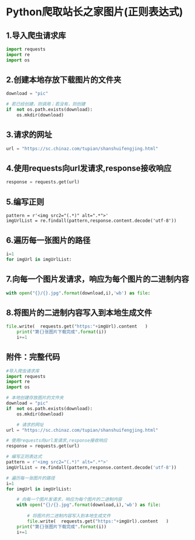 # Python爬取站长之家图片(正则表达式)

## 1.导入爬虫请求库

```python
import requests
import re
import os
```

## 2.创建本地存放下载图片的文件夹

```python
download = "pic"

# 若已经创建，则调用；若没有，则创建
if  not os.path.exists(download):
    os.mkdir(download)
```

## 3.请求的网址

```Python
url = "https://sc.chinaz.com/tupian/shanshuifengjing.html"
```

## 4.使用requests向url发请求,response接收响应

```python
response = requests.get(url)
```

## 5.编写正则

```
pattern = r'<img src2="(.*)" alt=".*">'
imgUrlList = re.findall(pattern,response.content.decode('utf-8'))
```

## 6.遍历每一张图片的路径

```python
i=1
for imgUrl in imgUrlList:
```

## 7.向每一个图片发请求，响应为每个图片的二进制内容

```python
with open("{}/{}.jpg".format(download,i),'wb') as file:
```

## 8.将图片的二进制内容写入到本地生成文件

```python
file.write(  requests.get("https:"+imgUrl).content   )
    print("第{}张图片下载完成".format(i))
    i+=1
```



## 附件：完整代码

```python
#导入爬虫请求库
import requests
import re
import os

# 本地创建存放图片的文件夹
download = "pic"
if  not os.path.exists(download):
    os.mkdir(download)

    # 请求的网址
url = "https://sc.chinaz.com/tupian/shanshuifengjing.html"

# 使用requests向url发请求,response接收响应
response = requests.get(url)

# 编写正则表达式
pattern = r'<img src2="(.*)" alt=".*">'
imgUrlList = re.findall(pattern,response.content.decode('utf-8'))

# 遍历每一张图片的路径
i=1
for imgUrl in imgUrlList:

    # 向每一个图片发请求，响应为每个图片的二进制内容
    with open("{}/{}.jpg".format(download,i),'wb') as file:
        
        # 将图片的二进制内容写入到本地生成文件
        file.write(  requests.get("https:"+imgUrl).content   )
    print("第{}张图片下载完成".format(i))
    i+=1
```

